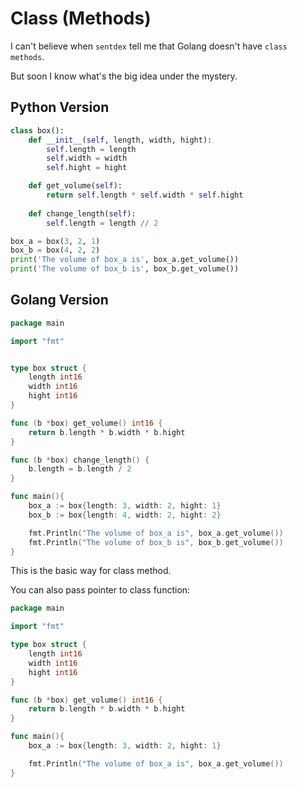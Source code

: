 # Class \(Methods\)

I can't believe when `sentdex` tell me that Golang doesn't have `class methods`.

But soon I know what's the big idea under the mystery.

## Python Version

```python
class box():
    def __init__(self, length, width, hight):
        self.length = length
        self.width = width
        self.hight = hight

    def get_volume(self):
        return self.length * self.width * self.hight
    
    def change_length(self):
        self.length = length // 2

box_a = box(3, 2, 1)
box_b = box(4, 2, 2)
print('The volume of box_a is', box_a.get_volume())
print('The volume of box_b is', box_b.get_volume())
```

## Golang Version

```go
package main

import "fmt"


type box struct {
    length int16
    width int16
    hight int16
}

func (b *box) get_volume() int16 {
    return b.length * b.width * b.hight
}

func (b *box) change_length() {
    b.length = b.length / 2
}

func main(){
    box_a := box{length: 3, width: 2, hight: 1}
    box_b := box{length: 4, width: 2, hight: 2}

    fmt.Println("The volume of box_a is", box_a.get_volume())
    fmt.Println("The volume of box_b is", box_b.get_volume())
}
```

This is the basic way for class method.

You can also pass pointer to class function:

```go
package main

import "fmt"

type box struct {
    length int16
    width int16
    hight int16
}

func (b *box) get_volume() int16 {
    return b.length * b.width * b.hight
}

func main(){
    box_a := box{length: 3, width: 2, hight: 1}

    fmt.Println("The volume of box_a is", box_a.get_volume())
}
```

